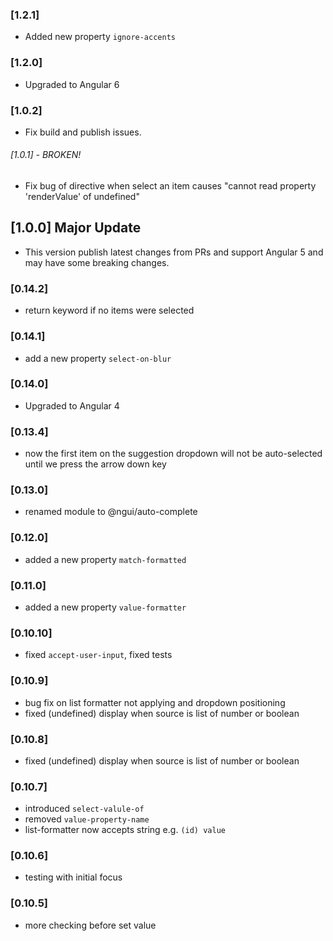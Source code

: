 ### [1.2.1]
- Added new property `ignore-accents`
### [1.2.0]
- Upgraded to Angular 6
### [1.0.2] 
- Fix build and publish issues.
###### [1.0.1] - _BROKEN!_
- Fix bug of directive when select an item causes "cannot read property 'renderValue' of undefined"
## [1.0.0] Major Update
- This version publish latest changes from PRs and support Angular 5 and may have some breaking changes.
### [0.14.2]
- return keyword if no items were selected
### [0.14.1]
- add a new property `select-on-blur`
### [0.14.0]
- Upgraded to Angular 4
### [0.13.4]
- now the first item on the suggestion dropdown will not be auto-selected until we press the arrow down key
### [0.13.0]
- renamed module to @ngui/auto-complete
### [0.12.0]
- added a new property `match-formatted`
### [0.11.0]
- added a new property `value-formatter`
### [0.10.10]
- fixed `accept-user-input`, fixed tests
### [0.10.9]
- bug fix on list formatter not applying and dropdown positioning
- fixed (undefined) display when source is list of number or boolean
### [0.10.8]
- fixed (undefined) display when source is list of number or boolean
### [0.10.7]
- introduced `select-valule-of`
- removed `value-property-name`
- list-formatter now accepts string e.g. `(id) value`
### [0.10.6]
- testing with initial focus
### [0.10.5]
- more checking before set value
